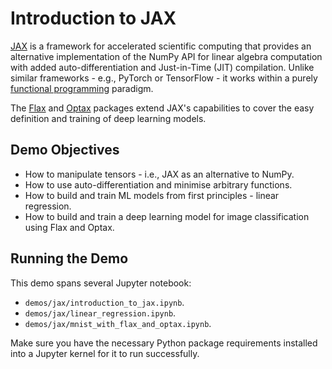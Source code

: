 # Introduction to JAX

[JAX](https://jax.readthedocs.io/en/latest/) is a framework for accelerated scientific computing that provides an alternative implementation of the NumPy API for linear algebra computation with added auto-differentiation and Just-in-Time (JIT) compilation. Unlike similar frameworks - e.g., PyTorch or TensorFlow - it works within a purely [functional programming](https://en.wikipedia.org/wiki/Functional_programming) paradigm.

The [Flax](https://flax.readthedocs.io/en/latest/index.html) and [Optax](https://optax.readthedocs.io/en/latest/index.html) packages extend JAX's capabilities to cover the easy definition and training of deep learning models.

## Demo Objectives

* How to manipulate tensors - i.e., JAX as an alternative to NumPy.
* How to use auto-differentiation and minimise arbitrary functions.
* How to build and train ML models from first principles - linear regression.
* How to build and train a deep learning model for image classification using Flax and Optax.

## Running the Demo

This demo spans several Jupyter notebook:

* `demos/jax/introduction_to_jax.ipynb`.
* `demos/jax/linear_regression.ipynb`.
* `demos/jax/mnist_with_flax_and_optax.ipynb`.

Make sure you have the necessary Python package requirements installed into a Jupyter kernel for it to run successfully.
